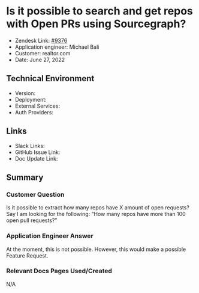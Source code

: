 
# Is it possible to search and get repos with Open PRs using Sourcegraph? <!-- Ticket Title  Hint: include keywords to make it searchable -->

- Zendesk Link: [#9376](https://sourcegraph.zendesk.com/agent/tickets/9376)
- Application engineer: Michael Bali
- Customer: realtor.com <!-- Redact if this contains personally identifying information -->
- Date: June 27, 2022

<!-- Data populated from integration, speak to Ben Gordon or Michael Bali if not working -->
<!-- During Internal team trial, fill missing data manually (we are waiting for all data to sync) -->

## Technical Environment
- Version: ​
- Deployment:
- External Services:
- Auth Providers:


## Links
<!-- Data for application engineer manual entry -->
- Slack Links:
- GitHub Issue Link:
- Doc Update Link:

## Summary
### Customer Question
Is it possible to extract how many repos have X amount of open requests? Say I am looking for the following:
“How many repos have more than 100 open pull requests?”

### Application Engineer Answer
At the moment, this is not possible.
However, this would make a possible Feature Request.

### Relevant Docs Pages Used/Created
N/A
<!-- Once complete, upload a copy to https://github.com/sourcegraph/support-tools-internal/tree/main/resolved-tickets as a .md file -->
<!-- Name the file 9376.md -->
